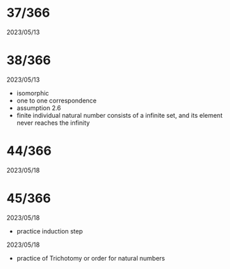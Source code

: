 # 37/366

2023/05/13

# 38/366

2023/05/13

- isomorphic
- one to one correspondence
- assumption 2.6
- finite individual natural number consists of a infinite set, and its element never reaches the infinity

# 44/366

2023/05/18

# 45/366

2023/05/18

- practice induction step

2023/05/18

- practice of Trichotomy or order for natural numbers
